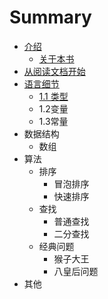 # Summary

* [介绍](README.md)
   * [关于本书](about.md)
* [从阅读文档开始](chapter1.md)
* [语言细节](1_yu_yan_xi_jie.md)
   * [1.1 类型](1_1_lei_xing.md)
   * 1.2变量
   * 1.3常量
* 数据结构
   * 数组
* 算法
   * 排序
       * 冒泡排序
       * 快速排序
   * 查找
       * 普通查找
       * 二分查找
   * 经典问题
       * 猴子大王
       * 八皇后问题
* 其他

